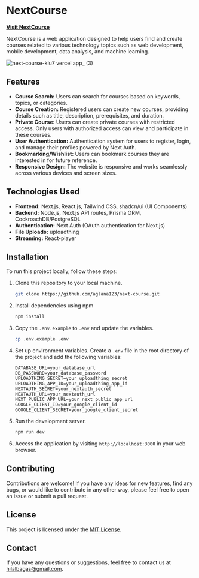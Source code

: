 # NextCourse
**[Visit NextCourse](https://next-course-klu7.vercel.app/)**

NextCourse is a web application designed to help users find and create courses related to various technology topics such as web development, mobile development, data analysis, and machine learning.

![next-course-klu7 vercel app_ (3)](https://github.com/aglana123/next-course/assets/131781656/33a355e2-d01b-48e3-8902-4f97326fc9fe)

## Features

- **Course Search:** Users can search for courses based on keywords, topics, or categories.
- **Course Creation:** Registered users can create new courses, providing details such as title, description, prerequisites, and duration.
- **Private Course:** Users can create private courses with restricted access. Only users with authorized access can view and participate in these courses.
- **User Authentication:** Authentication system for users to register, login, and manage their profiles powered by Next Auth.
- **Bookmarking/Wishlist:** Users can bookmark courses they are interested in for future reference.
- **Responsive Design:** The website is responsive and works seamlessly across various devices and screen sizes.

## Technologies Used

- **Frontend:** Next.js, React.js, Tailwind CSS, shadcn/ui (UI Components)
- **Backend:** Node.js, Next.js API routes, Prisma ORM, CockroachDB/PostgreSQL
- **Authentication:** Next Auth (OAuth authentication for Next.js)
- **File Uploads:** uploadthing
- **Streaming:** React-player

## Installation

To run this project locally, follow these steps:

1. Clone this repository to your local machine.
    ```bash
    git clone https://github.com/aglana123/next-course.git
    ```
    
2. Install dependencies using npm

   ```bash
   npm install
   ```

3. Copy the `.env.example` to `.env` and update the variables.

   ```bash
   cp .env.example .env
   
4. Set up environment variables. Create a `.env` file in the root directory of the project and add the following variables:
    ```plaintext
    DATABASE_URL=your_database_url
    DB_PASSWORD=your_database_password
    UPLOADTHING_SECRET=your_uploadthing_secret
    UPLOADTHING_APP_ID=your_uploadthing_app_id
    NEXTAUTH_SECRET=your_nextauth_secret
    NEXTAUTH_URL=your_nextauth_url
    NEXT_PUBLIC_APP_URL=your_next_public_app_url
    GOOGLE_CLIENT_ID=your_google_client_id
    GOOGLE_CLIENT_SECRET=your_google_client_secret
    ```

5. Run the development server.
    ```bash
    npm run dev
    ```

6. Access the application by visiting `http://localhost:3000` in your web browser.

## Contributing

Contributions are welcome! If you have any ideas for new features, find any bugs, or would like to contribute in any other way, please feel free to open an issue or submit a pull request.

## License

This project is licensed under the [MIT License](LICENSE).

## Contact

If you have any questions or suggestions, feel free to contact us at [hilalbagas@gmail.com](mailto:hilalbagas@gmail.com).


